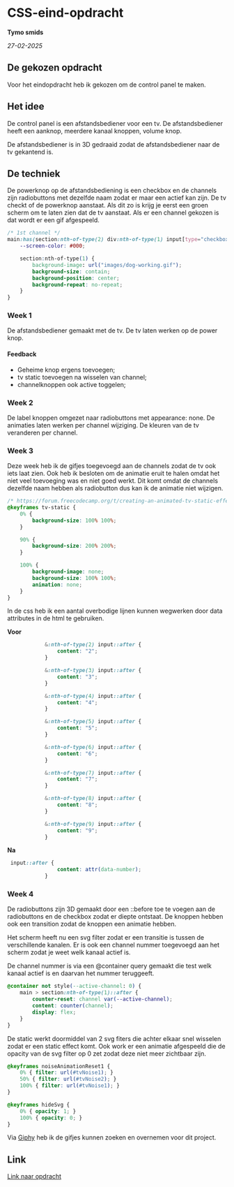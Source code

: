 # CSS-eind-opdracht

**Tymo smids**

*27-02-2025*

## De gekozen opdracht

Voor het eindopdracht heb ik gekozen om de control panel te maken.

## Het idee

De control panel is een afstandsbediener voor een tv.
De afstandsbediener heeft een aanknop, meerdere kanaal knoppen, volume knop.

De afstandsbediener is in 3D gedraaid zodat de afstandsbediener naar de tv gekantend is.

## De techniek

De powerknop op de afstandsbediening is een checkbox en de channels zijn radiobuttons met dezelfde naam zodat er maar een actief kan zijn. De tv checkt of de powerknop aanstaat. Als dit zo is krijg je eerst een groen scherm om te laten zien dat de tv aanstaat. Als er een channel gekozen is dat wordt er een gif afgespeeld.

```css
/* 1st channel */
main:has(section:nth-of-type(2) div:nth-of-type(1) input[type="checkbox"]:checked):has(section:nth-of-type(2) > div:nth-of-type(2) > div:nth-of-type(1) input[type="radio"]:checked) {
    --screen-color: #000;

    section:nth-of-type(1) {
        background-image: url("images/dog-working.gif");
        background-size: contain;
        background-position: center;
        background-repeat: no-repeat;
    }
}
```

### Week 1

De afstandsbediener gemaakt met de tv.
De tv laten werken op de power knop.

#### Feedback

- Geheime knop ergens toevoegen;
- tv static toevoegen na wisselen van channel;
- channelknoppen ook active toggelen;

### Week 2

De label knoppen omgezet naar radiobuttons met appearance: none.
De animaties laten werken per channel wijziging.
De kleuren van de tv veranderen per channel.

### Week 3

Deze week heb ik de gifjes toegevoegd aan de channels zodat de tv ook iets laat zien. Ook heb ik besloten om de animatie eruit te halen omdat het niet veel toevoeging was en niet goed werkt. Dit komt omdat de channels dezelfde naam hebben als radiobutton dus kan ik de animatie niet wijzigen.

```css
/* https://forum.freecodecamp.org/t/creating-an-animated-tv-static-effect-using-just-a-gradient/487486 */
@keyframes tv-static {
    0% {
        background-size: 100% 100%;
    }

    90% {
        background-size: 200% 200%;
    }

    100% {
        background-image: none;
        background-size: 100% 100%;
        animation: none;
    }
}
```

In de css heb ik een aantal overbodige lijnen kunnen wegwerken door data attributes in de html te gebruiken.

**Voor**

```css
            &:nth-of-type(2) input::after {
                content: "2";
            }

            &:nth-of-type(3) input::after {
                content: "3";
            }

            &:nth-of-type(4) input::after {
                content: "4";
            }

            &:nth-of-type(5) input::after {
                content: "5";
            }

            &:nth-of-type(6) input::after {
                content: "6";
            }

            &:nth-of-type(7) input::after {
                content: "7";
            }

            &:nth-of-type(8) input::after {
                content: "8";
            }

            &:nth-of-type(9) input::after {
                content: "9";
            }
```

**Na**

```css
 input::after {
                content: attr(data-number);
            }
```

### Week 4

De radiobuttons zijn 3D gemaakt door een ::before toe te voegen aan de radiobuttons en de checkbox zodat er diepte ontstaat. De knoppen hebben ook een transition zodat de knoppen een animatie hebben.

Het scherm heeft nu een svg filter zodat er een transitie is tussen de verschillende kanalen. Er is ook een channel nummer toegevoegd aan het scherm zodat je weet welk kanaal actief is.

De channel nummer is via een @container query gemaakt die test welk kanaal actief is en daarvan het nummer teruggeeft.

```css
@container not style(--active-channel: 0) {
    main > section:nth-of-type(1)::after { 
        counter-reset: channel var(--active-channel);
        content: counter(channel);
        display: flex; 
    }
}
```

De static werkt doormiddel van 2 svg fiters die achter elkaar snel wisselen zodat er een static effect komt. Ook work er een animatie afgespeeld die de opacity van de svg filter op 0 zet zodat deze niet meer zichtbaar zijn.

```css
@keyframes noiseAnimationReset1 {
    0% { filter: url(#tvNoise1); }
    50% { filter: url(#tvNoise2); }
    100% { filter: url(#tvNoise1); }
}

@keyframes hideSvg {
    0% { opacity: 1; }
    100% { opacity: 0; }
}
```

Via [Giphy](https://giphy.com/) heb ik de gifjes kunnen zoeken en overnemen voor dit project.

## Link

[Link naar opdracht](https://tymonl.github.io/CSS-eind-opdracht/index.html)
